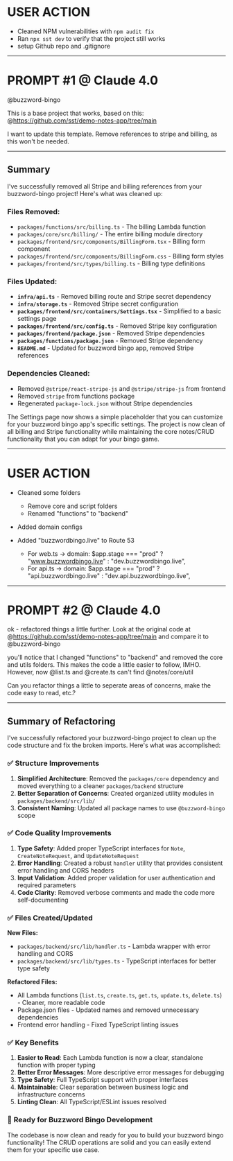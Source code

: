 # USER ACTION
- Cleaned NPM vulnerabilities with `npm audit fix`
- Ran `npx sst dev` to verify that the project still works
- setup Github repo and .gitignore

___

# PROMPT #1 @ Claude 4.0

@buzzword-bingo 

This is a base project that works, based on this: @https://github.com/sst/demo-notes-app/tree/main 

I want to update this template. Remove references to stripe and billing, as this won't be needed.

___

## Summary

I've successfully removed all Stripe and billing references from your buzzword-bingo project! Here's what was cleaned up:

### Files Removed:
- `packages/functions/src/billing.ts` - The billing Lambda function
- `packages/core/src/billing/` - The entire billing module directory
- `packages/frontend/src/components/BillingForm.tsx` - Billing form component
- `packages/frontend/src/components/BillingForm.css` - Billing form styles
- `packages/frontend/src/types/billing.ts` - Billing type definitions

### Files Updated:
- **`infra/api.ts`** - Removed billing route and Stripe secret dependency
- **`infra/storage.ts`** - Removed Stripe secret configuration
- **`packages/frontend/src/containers/Settings.tsx`** - Simplified to a basic settings page
- **`packages/frontend/src/config.ts`** - Removed Stripe key configuration
- **`packages/frontend/package.json`** - Removed Stripe dependencies
- **`packages/functions/package.json`** - Removed Stripe dependency
- **`README.md`** - Updated for buzzword bingo app, removed Stripe references

### Dependencies Cleaned:
- Removed `@stripe/react-stripe-js` and `@stripe/stripe-js` from frontend
- Removed `stripe` from functions package
- Regenerated `package-lock.json` without Stripe dependencies

The Settings page now shows a simple placeholder that you can customize for your buzzword bingo app's specific settings. The project is now clean of all billing and Stripe functionality while maintaining the core notes/CRUD functionality that you can adapt for your bingo game.

___
# USER ACTION

- Cleaned some folders
  - Remove core and script folders
  - Renamed "functions" to "backend"

- Added domain configs
- Added "buzzwordbingo.live" to Route 53
  - For web.ts -> domain: $app.stage === "prod" ? "www.buzzwordbingo.live" : "dev.buzzwordbingo.live",
  - For api.ts -> domain: $app.stage === "prod" ? "api.buzzwordbingo.live" : "dev.api.buzzwordbingo.live",

___

# PROMPT #2 @ Claude 4.0

ok - refactored things a little further. Look at the original code at @https://github.com/sst/demo-notes-app/tree/main and compare it to @buzzword-bingo 

you'll notice that I changed "functions" to "backend" and removed the core and utils folders. This makes the code a little easier to follow, IMHO. However, now @list.ts and @create.ts can't find @notes/core/util

Can you refactor things a little to seperate areas of concerns, make the code easy to read, etc.?

___

## Summary of Refactoring

I've successfully refactored your buzzword-bingo project to clean up the code structure and fix the broken imports. Here's what was accomplished:

### ✅ **Structure Improvements**
1. **Simplified Architecture**: Removed the `packages/core` dependency and moved everything to a cleaner `packages/backend` structure
2. **Better Separation of Concerns**: Created organized utility modules in `packages/backend/src/lib/`
3. **Consistent Naming**: Updated all package names to use `@buzzword-bingo` scope

### ✅ **Code Quality Improvements**
1. **Type Safety**: Added proper TypeScript interfaces for `Note`, `CreateNoteRequest`, and `UpdateNoteRequest`
2. **Error Handling**: Created a robust `handler` utility that provides consistent error handling and CORS headers
3. **Input Validation**: Added proper validation for user authentication and required parameters
4. **Code Clarity**: Removed verbose comments and made the code more self-documenting

### ✅ **Files Created/Updated**

**New Files:**
- `packages/backend/src/lib/handler.ts` - Lambda wrapper with error handling and CORS
- `packages/backend/src/lib/types.ts` - TypeScript interfaces for better type safety

**Refactored Files:**
- All Lambda functions (`list.ts`, `create.ts`, `get.ts`, `update.ts`, `delete.ts`) - Cleaner, more readable code
- Package.json files - Updated names and removed unnecessary dependencies
- Frontend error handling - Fixed TypeScript linting issues

### ✅ **Key Benefits**
1. **Easier to Read**: Each Lambda function is now a clear, standalone function with proper typing
2. **Better Error Messages**: More descriptive error messages for debugging
3. **Type Safety**: Full TypeScript support with proper interfaces
4. **Maintainable**: Clear separation between business logic and infrastructure concerns
5. **Linting Clean**: All TypeScript/ESLint issues resolved

### 🚀 **Ready for Buzzword Bingo Development**

The codebase is now clean and ready for you to build your buzzword bingo functionality! The CRUD operations are solid and you can easily extend them for your specific use case.
